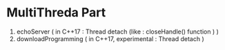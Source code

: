 # MultiThreda Part

1. echoServer ( in C++17 : Thread detach (like : closeHandle() function ) ) 
2. downloadProgramming ( in C++17, experimental : Thread detach ) 
